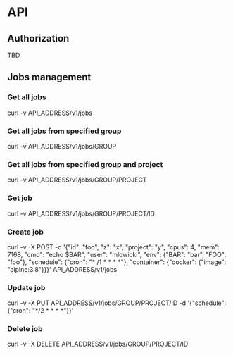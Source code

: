 # API

## Authorization

TBD

## Jobs management

### Get all jobs
curl -v API_ADDRESS/v1/jobs

### Get all jobs from specified group
curl -v API_ADDRESS/v1/jobs/GROUP

### Get all jobs from specified group and project
curl -v API_ADDRESS/v1/jobs/GROUP/PROJECT

### Get job
curl -v API_ADDRESS/v1/jobs/GROUP/PROJECT/ID

### Create job
curl -v -X POST -d '{"id": "foo", "z": "x", "project": "y", "cpus": 4, "mem": 7168, "cmd": "echo $BAR", "user": "mlowicki", "env": {"BAR": "bar", "FOO": "foo"}, "schedule": {"cron": "*    /1 * * * *"}, "container": {"docker": {"image": "alpine:3.8"}}}' API_ADDRESS/v1/jobs

### Update job
curl -v -X PUT API_ADDRESS/v1/jobs/GROUP/PROJECT/ID -d '{"schedule": {"cron": "*/2 * * * *"}}'

### Delete job
curl -v -X DELETE API_ADDRESS/v1/jobs/GROUP/PROJECT/ID
